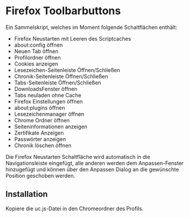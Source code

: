 # Firefox Toolbarbuttons

Ein Sammelskript, welches im Moment folgende Schaltflächen enthält:

* Firefox Neustarten mit Leeren des Scriptcaches
* about:config öffnen
* Neuen Tab öffnen
* Profilordner öffnen
* Cookies anzeigen
* Lesezeichen-Seitenleiste Öffnen/Schließen
* Chronik-Seitenleiste Öffnen/Schließen
* Tabs-Seitenleiste Öffnen/Schließen
* DownloadsFenster öffnen
* Tabs neuladen ohne Cache
* Firefox Einstellungen öffnen
* about:plugins öffnen
* Lesezeichenmanager öffnen
* Chrome Ordner öffnen
* Seiteninformationen anzeigen
* Zertifikate Anzeigen
* Passwörter anzeigen
* Chronik löschen öffnen

Die Firefox Neustarten Schaltfläche wird automatisch in die Navigationsleiste 
eingefügt, alle anderen werden dem Anpassen-Fenster hinzugefügt und können über
den Anpassen Dialog an die gewünschte Position geschoben werden.

## Installation
Kopiere die uc.js-Datei in den Chromeordner des Profils.